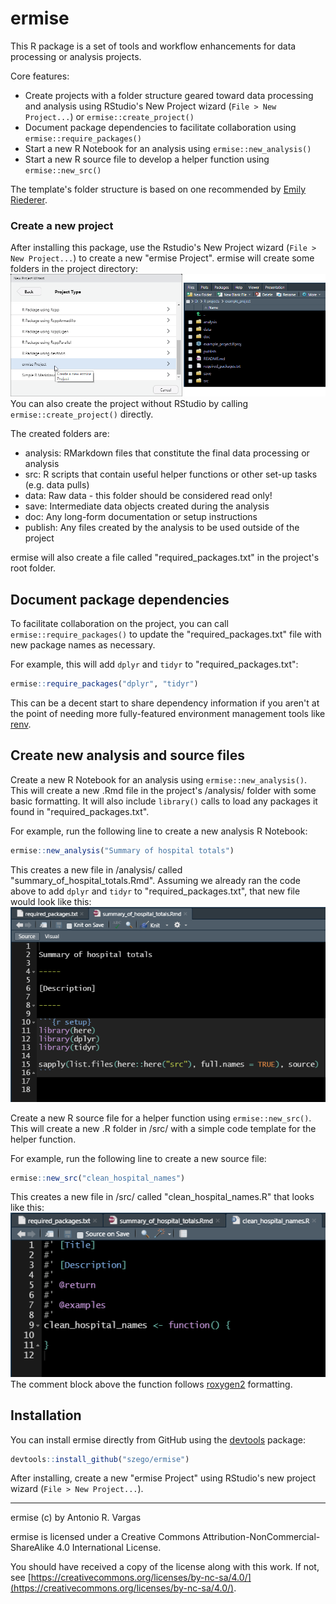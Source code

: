 
# ermise

<!-- badges: start -->
<!-- badges: end -->

This R package is a set of tools and workflow enhancements for data processing or analysis projects.

Core features:
- Create projects with a folder structure geared toward data processing and analysis using RStudio's New Project wizard (`File > New Project...`) or `ermise::create_project()`
- Document package dependencies to facilitate collaboration using `ermise::require_packages()`
- Start a new R Notebook for an analysis using `ermise::new_analysis()`
- Start a new R source file to develop a helper function using `ermise::new_src()`

The template's folder structure is based on one recommended by [Emily Riederer](https://emilyriederer.netlify.app/post/team-of-packages/).

### Create a new project

After installing this package, use the Rstudio's New Project wizard (`File > New Project...`) to create a new "ermise Project". ermise will create some folders in the project directory:
![RStudio's New Project wizard and ermise folder structure](/inst/readme_imgs/new_project.png)
You can also create the project without RStudio by calling `ermise::create_project()` directly.

The created folders are:
- analysis: RMarkdown files that constitute the final data processing or analysis
- src: R scripts that contain useful helper functions or other set-up tasks (e.g. data pulls)
- data: Raw data - this folder should be considered read only!
- save: Intermediate data objects created during the analysis
- doc: Any long-form documentation or setup instructions
- publish: Any files created by the analysis to be used outside of the project

ermise will also create a file called "required_packages.txt" in the project's root folder.

## Document package dependencies

To facilitate collaboration on the project, you can call `ermise::require_packages()` to update the "required_packages.txt" file with new package names as necessary.

For example, this will add `dplyr` and `tidyr` to "required_packages.txt":
```r
ermise::require_packages("dplyr", "tidyr")
```

This can be a decent start to share dependency information if you aren't at the point of needing more fully-featured environment management tools like [renv](https://rstudio.github.io/renv/articles/renv.html).

## Create new analysis and source files

Create a new R Notebook for an analysis using `ermise::new_analysis()`. This will create a new .Rmd file in the project's /analysis/ folder with some basic formatting. It will also include `library()` calls to load any packages it found in "required_packages.txt".

For example, run the following line to create a new analysis R Notebook:
```r
ermise::new_analysis("Summary of hospital totals")
```
This creates a new file in /analysis/ called "summary_of_hospital_totals.Rmd". Assuming we already ran the code above to add `dplyr` and `tidyr` to "required_packages.txt", that new file would look like this:
![An .Rmd file with the provided title, a place to enter a description, and a setup chunk containing library() calls to packages from required_packages.txt](/inst/readme_imgs/new_analysis.png)

Create a new R source file for a helper function using `ermise::new_src()`. This will create a new .R folder in /src/ with a simple code template for the helper function.

For example, run the following line to create a new source file:
```r
ermise::new_src("clean_hospital_names")
```
This creates a new file in /src/ called "clean_hospital_names.R" that looks like this:
![An .R file with a function template for a function called clean_hospital_names()](/inst/readme_imgs/new_src.png)
The comment block above the function follows [roxygen2](https://roxygen2.r-lib.org/) formatting.

## Installation

You can install ermise directly from GitHub using the [devtools](https://cran.r-project.org/package=devtools) package:

``` r
devtools::install_github("szego/ermise")
```

After installing, create a new "ermise Project" using RStudio's new project wizard (`File > New Project...`).

-----

ermise (c) by Antonio R. Vargas

ermise is licensed under a Creative Commons Attribution-NonCommercial-ShareAlike 4.0 International License.

You should have received a copy of the license along with this work. If not, see [https://creativecommons.org/licenses/by-nc-sa/4.0/](https://creativecommons.org/licenses/by-nc-sa/4.0/).
